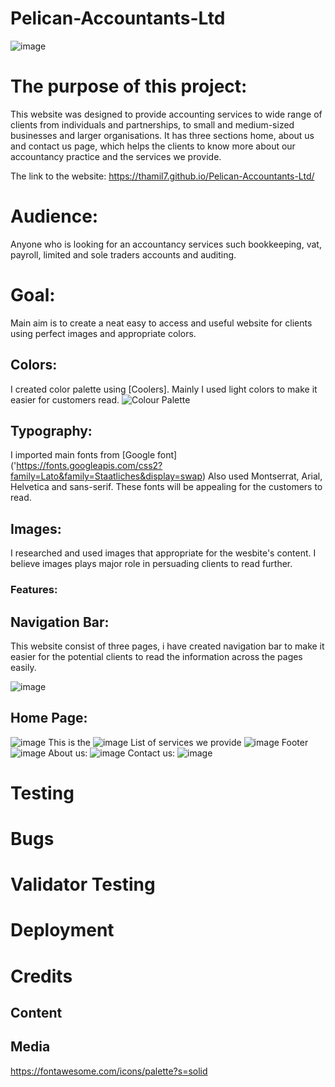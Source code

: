 # Pelican-Accountants-Ltd
![image](https://user-images.githubusercontent.com/106749935/184704069-54a77e80-aa1d-4a26-be1e-4344151efb7c.png)

# The purpose of this project:
This website was designed to provide accounting services to wide range of clients from individuals and partnerships, to small and medium-sized businesses and larger organisations. 
It has three sections home, about us and contact us page, which helps the clients to know more about our accountancy practice and the services we provide.

The link to the website: https://thamil7.github.io/Pelican-Accountants-Ltd/

# Audience:
Anyone who is looking for an accountancy services such bookkeeping, vat, payroll, limited and sole traders accounts and auditing.
# Goal:
Main aim is to create a neat easy to access and useful website for clients
using perfect images and appropriate colors.
## Colors: 
I created color palette using [Coolers].
Mainly I used light colors to make it easier for customers read. 
![Colour Palette](./assets/images/Color%20palette.png)

## Typography:
I imported main fonts from [Google font] ('https://fonts.googleapis.com/css2?family=Lato&family=Staatliches&display=swap)
Also used Montserrat, Arial, Helvetica and sans-serif. These fonts will be appealing for the customers to read.

## Images:
I researched and used images that appropriate for the wesbite's content. I believe images plays major role in persuading clients to read further.

### Features:
## Navigation Bar:
This website consist of three pages, i have created navigation bar to make it easier for the potential clients to read the information across the pages easily.

![image](https://user-images.githubusercontent.com/106749935/184714028-11505617-5b8d-4583-b62c-ffdae8218962.png)
## Home Page:
![image](https://user-images.githubusercontent.com/106749935/184714348-c03caff3-ffa8-4624-b71d-8b321502354d.png)
This is the
![image](https://user-images.githubusercontent.com/106749935/184714512-ea2b151a-a70d-495f-a916-47887fa58093.png)
List of services we provide
![image](https://user-images.githubusercontent.com/106749935/184714624-f7563293-8560-43d8-ae28-915c57e1a4d5.png)
Footer
![image](https://user-images.githubusercontent.com/106749935/184714698-3d99b8e9-9d00-4460-b0cc-8ec4d54f71e7.png)
About us:
![image](https://user-images.githubusercontent.com/106749935/184714797-539b1ebd-de2a-48f1-9fea-d0bbe42fa338.png)
Contact us:
![image](https://user-images.githubusercontent.com/106749935/184714927-1e58f8ff-1caf-405d-8b82-0a2635e4db46.png)

# Testing
# Bugs

# Validator Testing
# Deployment
# Credits
## Content
## Media
https://fontawesome.com/icons/palette?s=solid
